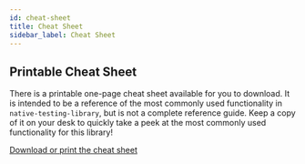 ```yaml
---
id: cheat-sheet
title: Cheat Sheet
sidebar_label: Cheat Sheet
---
```


## Printable Cheat Sheet

There is a printable one-page cheat sheet available for you to download. It is intended to be a
reference of the most commonly used functionality in `native-testing-library`, but is not a complete
reference guide. Keep a copy of it on your desk to quickly take a peek at the most commonly used
functionality for this library!

[Download or print the cheat sheet][cheatsheet]

[cheatsheet]: https://github.com/bcarroll22/native-testing-library/raw/master/other/cheat-sheet.pdf
